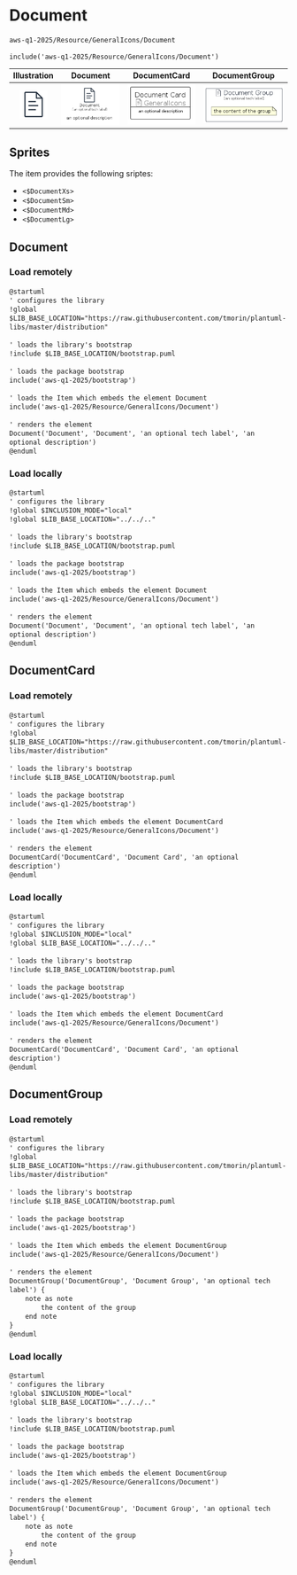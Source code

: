# Document


```text
aws-q1-2025/Resource/GeneralIcons/Document
```

```text
include('aws-q1-2025/Resource/GeneralIcons/Document')
```



| Illustration | Document | DocumentCard | DocumentGroup |
| :---: | :---: | :---: | :---: |
| ![illustration for Illustration](../../../aws-q1-2025/Resource/GeneralIcons/Document.png) | ![illustration for Document](../../../aws-q1-2025/Resource/GeneralIcons/Document.Local.png) | ![illustration for DocumentCard](../../../aws-q1-2025/Resource/GeneralIcons/DocumentCard.Local.png) | ![illustration for DocumentGroup](../../../aws-q1-2025/Resource/GeneralIcons/DocumentGroup.Local.png) |



## Sprites
The item provides the following sriptes:

- `<$DocumentXs>`
- `<$DocumentSm>`
- `<$DocumentMd>`
- `<$DocumentLg>`





## Document

### Load remotely
```plantuml
@startuml
' configures the library
!global $LIB_BASE_LOCATION="https://raw.githubusercontent.com/tmorin/plantuml-libs/master/distribution"

' loads the library's bootstrap
!include $LIB_BASE_LOCATION/bootstrap.puml

' loads the package bootstrap
include('aws-q1-2025/bootstrap')

' loads the Item which embeds the element Document
include('aws-q1-2025/Resource/GeneralIcons/Document')

' renders the element
Document('Document', 'Document', 'an optional tech label', 'an optional description')
@enduml
```

### Load locally
```plantuml
@startuml
' configures the library
!global $INCLUSION_MODE="local"
!global $LIB_BASE_LOCATION="../../.."

' loads the library's bootstrap
!include $LIB_BASE_LOCATION/bootstrap.puml

' loads the package bootstrap
include('aws-q1-2025/bootstrap')

' loads the Item which embeds the element Document
include('aws-q1-2025/Resource/GeneralIcons/Document')

' renders the element
Document('Document', 'Document', 'an optional tech label', 'an optional description')
@enduml
```

## DocumentCard

### Load remotely
```plantuml
@startuml
' configures the library
!global $LIB_BASE_LOCATION="https://raw.githubusercontent.com/tmorin/plantuml-libs/master/distribution"

' loads the library's bootstrap
!include $LIB_BASE_LOCATION/bootstrap.puml

' loads the package bootstrap
include('aws-q1-2025/bootstrap')

' loads the Item which embeds the element DocumentCard
include('aws-q1-2025/Resource/GeneralIcons/Document')

' renders the element
DocumentCard('DocumentCard', 'Document Card', 'an optional description')
@enduml
```

### Load locally
```plantuml
@startuml
' configures the library
!global $INCLUSION_MODE="local"
!global $LIB_BASE_LOCATION="../../.."

' loads the library's bootstrap
!include $LIB_BASE_LOCATION/bootstrap.puml

' loads the package bootstrap
include('aws-q1-2025/bootstrap')

' loads the Item which embeds the element DocumentCard
include('aws-q1-2025/Resource/GeneralIcons/Document')

' renders the element
DocumentCard('DocumentCard', 'Document Card', 'an optional description')
@enduml
```

## DocumentGroup

### Load remotely
```plantuml
@startuml
' configures the library
!global $LIB_BASE_LOCATION="https://raw.githubusercontent.com/tmorin/plantuml-libs/master/distribution"

' loads the library's bootstrap
!include $LIB_BASE_LOCATION/bootstrap.puml

' loads the package bootstrap
include('aws-q1-2025/bootstrap')

' loads the Item which embeds the element DocumentGroup
include('aws-q1-2025/Resource/GeneralIcons/Document')

' renders the element
DocumentGroup('DocumentGroup', 'Document Group', 'an optional tech label') {
    note as note
        the content of the group
    end note
}
@enduml
```

### Load locally
```plantuml
@startuml
' configures the library
!global $INCLUSION_MODE="local"
!global $LIB_BASE_LOCATION="../../.."

' loads the library's bootstrap
!include $LIB_BASE_LOCATION/bootstrap.puml

' loads the package bootstrap
include('aws-q1-2025/bootstrap')

' loads the Item which embeds the element DocumentGroup
include('aws-q1-2025/Resource/GeneralIcons/Document')

' renders the element
DocumentGroup('DocumentGroup', 'Document Group', 'an optional tech label') {
    note as note
        the content of the group
    end note
}
@enduml
```

